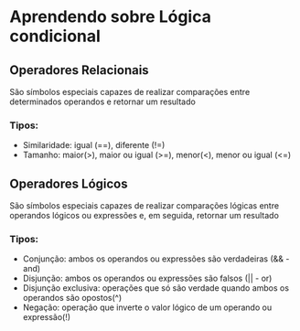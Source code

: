 # Aprendendo sobre Lógica condicional

## Operadores Relacionais

São símbolos especiais capazes de realizar comparações entre determinados operandos e retornar um resultado

### Tipos:

- Similaridade: igual (==), diferente (!=)
- Tamanho: maior(>), maior  ou igual (>=), menor(<), menor ou igual (<=)

## Operadores Lógicos

São  símbolos especiais capazes de realizar comparações lógicas entre operandos lógicos ou expressões e, em seguida, retornar um resultado

### Tipos:

- Conjunção: ambos os operandos ou expressões são verdadeiras (&& - and)
- Disjunção: ambos os operandos ou expressões são falsos (|| - or)
- Disjunção exclusiva: operações que só são verdade quando ambos os operandos são opostos(^)
- Negação: operação que inverte o valor lógico de um operando ou expressão(!)
